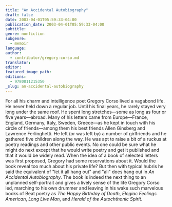 ```yaml
---
title: "An Accidental Autobiography"
draft: false
date: 2003-04-01T05:59:33-04:00
publication_date: 2003-04-01T05:59:33-04:00
subtitle:
genre: nonfiction
subgenre:
  - memoir
language:
author:
  - contributor/gregory-corso.md
translator:
editor:
featured_image_path:
editions:
  - 9780811215350
_slug: an-accidental-autobiography
---
```


For all his charm and intelligence poet Gregory Corso lived a vagabond life. He never held down a regular job. Until his final years, he rarely stayed very long under the same roof. He spent long stretches––some as long as four or five years––abroad. Many of his letters came from Europe––France, England, Germany, Italy, Sweden, Greece––as he kept in touch with his circle of friends––among them his best friends Allen Ginsberg and Lawrence Ferlinghetti. He left (or was left by) a number of girlfriends and he gathered five children along the way. He was apt to raise a bit of a ruckus at poetry readings and other public events. No one could be sure what he might do next except that he would write poetry and get it published and that it would be widely read. When the idea of a book of selected letters was first proposed, Gregory had some reservations about it. Would the book reveal too much about his private life? But then with typical hubris he said the equivalent of "let it all hang out" and "all" does hang out in _An Accidental Autobiography_. The book is indeed the next thing to an unplanned self-portrait and gives a lively sense of the life Gregory Corso led, marching to his own drummer and leaving in his wake such marvelous books of Beat poetry as _The Happy Birthday of Death_, _Elegiac Feelings American_, _Long Live Man_, and _Herald of the Autochthonic Spirit_.

